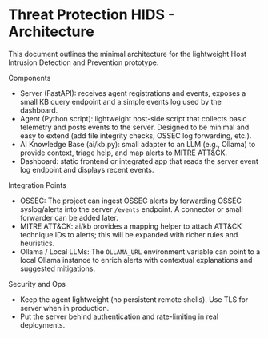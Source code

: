 # Threat Protection HIDS - Architecture

This document outlines the minimal architecture for the lightweight Host Intrusion Detection and Prevention prototype.

Components

- Server (FastAPI): receives agent registrations and events, exposes a small KB query endpoint and a simple events log used by the dashboard.
- Agent (Python script): lightweight host-side script that collects basic telemetry and posts events to the server. Designed to be minimal and easy to extend (add file integrity checks, OSSEC log forwarding, etc.).
- AI Knowledge Base (ai/kb.py): small adapter to an LLM (e.g., Ollama) to provide context, triage help, and map alerts to MITRE ATT&CK.
- Dashboard: static frontend or integrated app that reads the server event log endpoint and displays recent events.

Integration Points

- OSSEC: The project can ingest OSSEC alerts by forwarding OSSEC syslog/alerts into the server `/events` endpoint. A connector or small forwarder can be added later.
- MITRE ATT&CK: ai/kb provides a mapping helper to attach ATT&CK technique IDs to alerts; this will be expanded with richer rules and heuristics.
- Ollama / Local LLMs: The `OLLAMA_URL` environment variable can point to a local Ollama instance to enrich alerts with contextual explanations and suggested mitigations.

Security and Ops

- Keep the agent lightweight (no persistent remote shells). Use TLS for server when in production.
- Put the server behind authentication and rate-limiting in real deployments.
